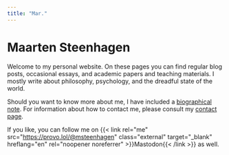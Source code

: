 ```yaml
---
title: "Mar."
---
```


# Maarten Steenhagen

Welcome to my personal website. On these pages you can find regular blog posts, occasional essays, and academic papers and teaching materials. I mostly write about philosophy, psychology, and the dreadful state of the world. 

Should you want to know more about me, I have included a [biographical note](about/). For information about how to contact me, please consult my [contact page](contact/). 

If you like, you can follow me on {{< link rel="me" src="https://provo.lol/@msteenhagen" class="external" target="_blank" hreflang="en" rel="noopener noreferrer" >}}Mastodon{{< /link >}} as well. 


